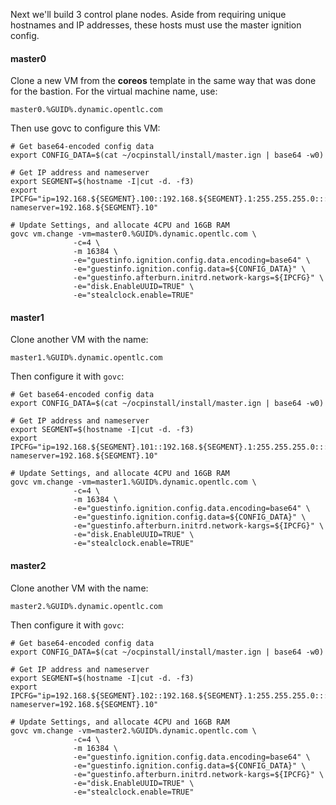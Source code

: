 Next we'll build 3 control plane nodes. Aside from requiring unique hostnames and IP addresses, these hosts must use the master ignition config.

#### master0
Clone a new VM from the **coreos** template in the same way that was done for the bastion. For the virtual machine name, use:
```copy
master0.%GUID%.dynamic.opentlc.com
```
Then use govc to configure this VM:
```execute
# Get base64-encoded config data
export CONFIG_DATA=$(cat ~/ocpinstall/install/master.ign | base64 -w0)

# Get IP address and nameserver
export SEGMENT=$(hostname -I|cut -d. -f3)
export IPCFG="ip=192.168.${SEGMENT}.100::192.168.${SEGMENT}.1:255.255.255.0:::none nameserver=192.168.${SEGMENT}.10"

# Update Settings, and allocate 4CPU and 16GB RAM
govc vm.change -vm=master0.%GUID%.dynamic.opentlc.com \
              -c=4 \
              -m 16384 \
              -e="guestinfo.ignition.config.data.encoding=base64" \
              -e="guestinfo.ignition.config.data=${CONFIG_DATA}" \
              -e="guestinfo.afterburn.initrd.network-kargs=${IPCFG}" \
              -e="disk.EnableUUID=TRUE" \
              -e="stealclock.enable=TRUE"
```

#### master1
Clone another VM with the name:
```copy
master1.%GUID%.dynamic.opentlc.com
```
Then configure it with `govc`:
```execute
# Get base64-encoded config data
export CONFIG_DATA=$(cat ~/ocpinstall/install/master.ign | base64 -w0)

# Get IP address and nameserver
export SEGMENT=$(hostname -I|cut -d. -f3)
export IPCFG="ip=192.168.${SEGMENT}.101::192.168.${SEGMENT}.1:255.255.255.0:::none nameserver=192.168.${SEGMENT}.10"

# Update Settings, and allocate 4CPU and 16GB RAM
govc vm.change -vm=master1.%GUID%.dynamic.opentlc.com \
              -c=4 \
              -m 16384 \
              -e="guestinfo.ignition.config.data.encoding=base64" \
              -e="guestinfo.ignition.config.data=${CONFIG_DATA}" \
              -e="guestinfo.afterburn.initrd.network-kargs=${IPCFG}" \
              -e="disk.EnableUUID=TRUE" \
              -e="stealclock.enable=TRUE"
```

#### master2
Clone another VM with the name:
```copy
master2.%GUID%.dynamic.opentlc.com
```
Then configure it with `govc`:
```execute
# Get base64-encoded config data
export CONFIG_DATA=$(cat ~/ocpinstall/install/master.ign | base64 -w0)

# Get IP address and nameserver
export SEGMENT=$(hostname -I|cut -d. -f3)
export IPCFG="ip=192.168.${SEGMENT}.102::192.168.${SEGMENT}.1:255.255.255.0:::none nameserver=192.168.${SEGMENT}.10"

# Update Settings, and allocate 4CPU and 16GB RAM
govc vm.change -vm=master2.%GUID%.dynamic.opentlc.com \
              -c=4 \
              -m 16384 \
              -e="guestinfo.ignition.config.data.encoding=base64" \
              -e="guestinfo.ignition.config.data=${CONFIG_DATA}" \
              -e="guestinfo.afterburn.initrd.network-kargs=${IPCFG}" \
              -e="disk.EnableUUID=TRUE" \
              -e="stealclock.enable=TRUE"
```
